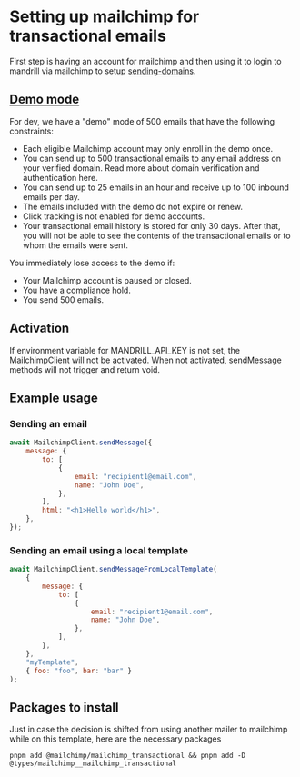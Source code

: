 # Setting up mailchimp for transactional emails

First step is having an account for mailchimp and then using it to login to mandrill via mailchimp to setup [sending-domains](https://mandrillapp.com//settings/sending-domains).

## [Demo mode](https://mailchimp.com/en/help/transactional-email-demo/)

For dev, we have a "demo" mode of 500 emails that have the following constraints:

-   Each eligible Mailchimp account may only enroll in the demo once.
-   You can send up to 500 transactional emails to any email address on your verified domain. Read more about domain verification and authentication here.
-   You can send up to 25 emails in an hour and receive up to 100 inbound emails per day.
-   The emails included with the demo do not expire or renew.
-   Click tracking is not enabled for demo accounts.
-   Your transactional email history is stored for only 30 days. After that, you will not be able to see the contents of the transactional emails or to whom the emails were sent.

You immediately lose access to the demo if:

-   Your Mailchimp account is paused or closed.
-   You have a compliance hold.
-   You send 500 emails.

## Activation

If environment variable for MANDRILL_API_KEY is not set, the MailchimpClient will not be activated. When not activated, sendMessage methods will not trigger and return void.

## Example usage

### Sending an email

```js
await MailchimpClient.sendMessage({
    message: {
        to: [
            {
                email: "recipient1@email.com",
                name: "John Doe",
            },
        ],
        html: "<h1>Hello world</h1>",
    },
});
```

### Sending an email using a local template

```js
await MailchimpClient.sendMessageFromLocalTemplate(
    {
        message: {
            to: [
                {
                    email: "recipient1@email.com",
                    name: "John Doe",
                },
            ],
        },
    },
    "myTemplate",
    { foo: "foo", bar: "bar" }
);
```

## Packages to install

Just in case the decision is shifted from using another mailer to mailchimp while on this template, here are the necessary packages

`pnpm add @mailchimp/mailchimp_transactional && pnpm add -D @types/mailchimp__mailchimp_transactional`
